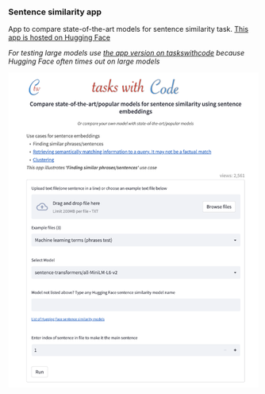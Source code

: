 ### Sentence similarity app
App to compare state-of-the-art models for sentence similarity task. [This app is hosted on Hugging Face](https://huggingface.co/spaces/taskswithcode/semantic_similarity)

_For testing large models use [the app version on taskswithcode](https://taskswithcode.com/sentence_similarity/) because Hugging Face often times out on large models_

<img src="picture.png" width="600">
